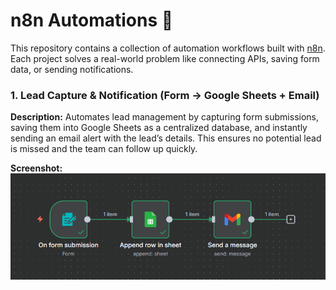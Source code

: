 # n8n Automations 🚀

This repository contains a collection of automation workflows built with [n8n](https://n8n.io/).  
Each project solves a real-world problem like connecting APIs, saving form data, or sending notifications.

### 1. Lead Capture & Notification (Form → Google Sheets + Email)
**Description:** Automates lead management by capturing form submissions, saving them into Google Sheets as a centralized database, and instantly sending an email alert with the lead’s details. This ensures no potential lead is missed and the team can follow up quickly.

**Screenshot:**  
![Google Sheets Workflow](./screenshots/automation1.png)
